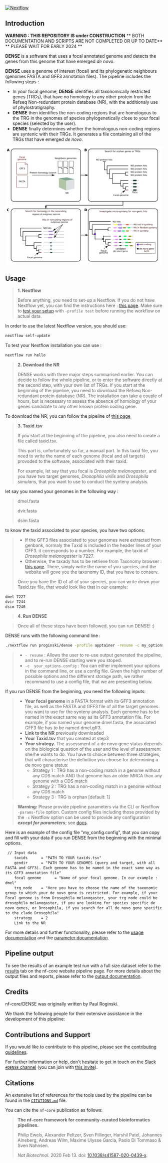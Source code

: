 [![Nextflow](https://img.shields.io/badge/nextflow%20DSL2-%E2%89%A523.04.0-23aa62.svg)](https://www.nextflow.io/)

## Introduction

**WARNING : THIS REPOSITORY IS under CONSTRUCTION**
** BOTH DOCUMENTATION AND SCRIPTS ARE NOT COMPLETED OR UP TO DATE**
** PLEASE WAIT FOR EARLY 2024 **

**DENSE** is a software that uses a focal annotated genome and detects the genes from this genome that have emerged *de novo*.

**DENSE** uses a genome of interest (focal) and its phylogenetic neighbours (genomes FASTA and GFF3 annotation files). The pipeline includes the following steps :

* In your focal genome, **DENSE** identifies all taxonomically restricted genes (TRGs), that have no homology to any other protein from the Refseq Non-redundant protein database (NR), with the additionaly use of phylostratigraphy.
* **DENSE** then identifies the non-coding regions that are homologous to the TRG in the genomes of species phylogenetically close to your focal species (selected by the user).
* **DENSE** finally determines whether the homologous non-coding regions are syntenic with their TRGs. It generates a file containing all of the TRGs that have emerged *de novo*.

![dag.png](docs/images/flowchart_vs5.png)

<!-- TODO nf-core: Include a figure that guides the user through the major workflow steps. Many nf-core
     workflows use the "tube map" design for that. See https://nf-co.re/docs/contributing/design_guidelines#examples for examples.   -->

## Usage

> **1. Nextflow**
> 
> Before anything, you need to set-up a Nextflow.
If you do not have Nextflow yet, you can find the instructions here : [this page](https://www.nextflow.io/docs/latest/getstarted.html). Make sure to [test your setup](https://nf-co.re/docs/usage/introduction#how-to-run-a-pipeline)
> with `-profile test` before running the workflow on actual data.

<!-- TODO nf-core: Describe the minimum required steps to execute the pipeline, e.g. how to prepare samplesheets.
     Explain what rows and columns represent. For instance (please edit as appropriate):

First, prepare a samplesheet with your input data that looks as follows:

`samplesheet.csv`:

```csv
sample,fastq_1,fastq_2
CONTROL_REP1,AEG588A1_S1_L002_R1_001.fastq.gz,AEG588A1_S1_L002_R2_001.fastq.gz
```

Each row represents a fastq file (single-end) or a pair of fastq files (paired end).

-->
In order to use the latest Nextflow version, you should use:
```bash
nextflow self-update
```

To test your Nextflow installation you can use : 
```bash
nextflow run hello
```

> **2. Download the NR**
> 
>DENSE works with three major steps summarised earlier. You can decide to follow the whole pipeline, or to enter the software directly at the second step, with your own list of TRGs. If you start at the beginning of the pipeline, you need to download the Refseq Non-redundant protein database  (NR). The installation can take a couple of hours, but is necessary to assess the absence of homology of your genes candidate to any other known protein coding gene.
>
To download the NR, you can follow the pipeline of [this page](https://github.com/josuebarrera/GenEra/wiki/Setting-up-the-database(s))
>
> 
> **3. Taxid.tsv**
>
> If you start at the beginning of the pipeline, you also need to create a file called taxid.tsv.
>
> This part is, unfortunately so far, a manual part. In this taxid file, you need to write the name of each genome (focal and all targets) provoded to the software, associated with their taxid.
>
> For example, let say that you focal is *Drosophila melanogaster*, and you have two target genomes, *Drosophila virilis* and *Drosophila simulans*, that you want to use to conduct the synteny analysis.

 let say you named your genomes in the following way :
> 
> dmel.fasta
> 
> dvir.fasta
> 
> dsim.fasta
>
 to know the taxid associated to your species, you have two options:
>
> * If the GFF3 files associated to your genomes were extracted from genbank, normaly the Taxid is included in the header lines of your GFF3. it corresponds to a number. For example, the taxid of *Drosophila melanogaster* is 7227.
> * Otherwise, the taxady has to be retrieve from Taxonomy browser : [this page](https://www.ncbi.nlm.nih.gov/Taxonomy/Browser/wwwtax.cgi). There, simply write the name of you species, and the website will gove you the taxonomy ID, that you have to conserv.
>
> Once you have the ID of all of your species, you can write down your Taxid.tsv file, that would look like that in our example:
```
dmel 7227
dvir 7244
dsim 7240
```

> **4. Run DENSE**

> Once all of these steps have been followed, you can run DENSE! :)
>
DENSE runs with the following command line : 

```bash
./nextflow run proginski/dense -profile apptainer -resume -c my_options.config -r dev

```


> * ` - resume ` : Allows the user to re-use output generated the pipeline, and to re-run DENSE starting were you stoped.
> * ` -c  your_options.config ` : You can either implement your options in the command line, or use a config file. Given the high number of possible options and the different storage path, we rather recommand to use a config file, that we are presenting below.

If you run DENSE from the beginning, you need the following inputs:
> * **Your focal genome** in a FASTA format with its GFF3 annotation file, as well as the FASTA and GFF3 file of all the target genomes you want to use for the synteny analysis. Each genome has to be named in the exact same way as its GFF3 annotation file. For example, if you named your genome dmel.fasta, the associated GFF3 file has to be named dmel.gff3.
> * **Link to the NR** previously downloaded
> * **Your Taxid.tsv** that you created at step3
> * **Your strategy**. The assessment of a de novo gene status depends on the biological question of the user and the level of assessment she/he wants to do. You have to choice between three strategies, that will characterise the definition you choose for determining a de novo gene status:
>   * Strategy 1 : TRG has a non-coding match in a genome without any CDS match AND that genome has an older MRCA than any genome with a CDS match 
>   * Strategy 2 : TRG has a non-coding match in a genome without any CDS match 
>   * Strategy 3 : TRG is orphan [default: 1] 

>
> **Warning:**
> Please provide pipeline parameters via the CLI or Nextflow `-params-file` option. Custom config files including those
> provided by the `-c` Nextflow option can be used to provide any configuration _**except for parameters**_;
> see [docs](https://nf-co.re/usage/configuration#custom-configuration-files).

Here is an example of the config file "my_config.config", that you can copy and fill with your data if you run DENSE from the beginning with the minimal options.

```
 // Input data
    taxids      = "PATH TO YOUR taxids.tsv"
    gendir      = "PATH TO YOUR GENOMES (query and target, with all FASTA and GFF3). Each genome has to be named in the exact same way as its GFF3 annotation file"
    focal genome      = "Name of your focal genome. In our example : dmel"  
    trg_node    = "Here you have to choose the name of the taxonomic group to which your de novo gene is restricted. For example, if your Focal genome is from Drosophila melanogaster, your trg node could be drosophila melanogaster, if you are looking for species specific de novo genes, or Drosophila, if you search for all de novo gene specific to the clade Drosophila"
    strategy    = 2
    Link to the NR

```

For more details and further functionality, please refer to the [usage documentation](https://nf-co.re/DENSE/usage) and the [parameter documentation](https://nf-co.re/DENSE/parameters).

## Pipeline output

To see the results of an example test run with a full size dataset refer to the [results](https://nf-co.re/DENSE/results) tab on the nf-core website pipeline page.
For more details about the output files and reports, please refer to the
[output documentation](https://nf-co.re/DENSE/output).

## Credits

nf-core/DENSE was originally written by Paul Roginski.

We thank the following people for their extensive assistance in the development of this pipeline:

<!-- TODO nf-core: If applicable, make list of people who have also contributed -->

## Contributions and Support

If you would like to contribute to this pipeline, please see the [contributing guidelines](.github/CONTRIBUTING.md).

For further information or help, don't hesitate to get in touch on the [Slack `#DENSE` channel](https://nfcore.slack.com/channels/DENSE) (you can join with [this invite](https://nf-co.re/join/slack)).

## Citations

<!-- TODO nf-core: Add citation for pipeline after first release. Uncomment lines below and update Zenodo doi and badge at the top of this file. -->
<!-- If you use  nf-core/DENSE for your analysis, please cite it using the following doi: [10.5281/zenodo.XXXXXX](https://doi.org/10.5281/zenodo.XXXXXX) -->

<!-- TODO nf-core: Add bibliography of tools and data used in your pipeline -->

An extensive list of references for the tools used by the pipeline can be found in the [`CITATIONS.md`](CITATIONS.md) file.

You can cite the `nf-core` publication as follows:

> **The nf-core framework for community-curated bioinformatics pipelines.**
>
> Philip Ewels, Alexander Peltzer, Sven Fillinger, Harshil Patel, Johannes Alneberg, Andreas Wilm, Maxime Ulysse Garcia, Paolo Di Tommaso & Sven Nahnsen.
>
> _Nat Biotechnol._ 2020 Feb 13. doi: [10.1038/s41587-020-0439-x](https://dx.doi.org/10.1038/s41587-020-0439-x).
